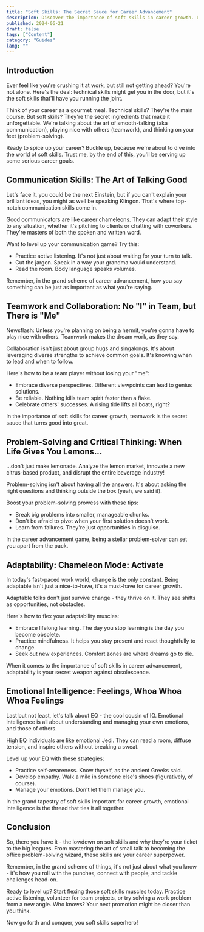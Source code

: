 ```yaml
---
title: "Soft Skills: The Secret Sauce for Career Advancement"
description: Discover the importance of soft skills in career growth. Learn how communication, teamwork, problem-solving, adaptability, and EQ can skyrocket your success.
published: 2024-06-21
draft: false
tags: ["Content"]
category: "Guides"
lang: ""
---
```



## Introduction

Ever feel like you're crushing it at work, but still not getting ahead? You're not alone. Here's the deal: technical skills might get you in the door, but it's the soft skills that'll have you running the joint.

Think of your career as a gourmet meal. Technical skills? They're the main course. But soft skills? They're the secret ingredients that make it unforgettable. We're talking about the art of smooth-talking (aka communication), playing nice with others (teamwork), and thinking on your feet (problem-solving).


Ready to spice up your career? Buckle up, because we're about to dive into the world of soft skills. Trust me, by the end of this, you'll be serving up some serious career goals.

## Communication Skills: The Art of Talking Good

Let's face it, you could be the next Einstein, but if you can't explain your brilliant ideas, you might as well be speaking Klingon. That's where top-notch communication skills come in.

Good communicators are like career chameleons. They can adapt their style to any situation, whether it's pitching to clients or chatting with coworkers. They're masters of both the spoken and written word.

Want to level up your communication game? Try this:

- Practice active listening. It's not just about waiting for your turn to talk.
- Cut the jargon. Speak in a way your grandma would understand.
- Read the room. Body language speaks volumes.

Remember, in the grand scheme of career advancement, how you say something can be just as important as what you're saying.

## Teamwork and Collaboration: No "I" in Team, but There is "Me"

Newsflash: Unless you're planning on being a hermit, you're gonna have to play nice with others. Teamwork makes the dream work, as they say.

Collaboration isn't just about group hugs and singalongs. It's about leveraging diverse strengths to achieve common goals. It's knowing when to lead and when to follow.

Here's how to be a team player without losing your "me":

- Embrace diverse perspectives. Different viewpoints can lead to genius solutions.
- Be reliable. Nothing kills team spirit faster than a flake.
- Celebrate others' successes. A rising tide lifts all boats, right?

In the importance of soft skills for career growth, teamwork is the secret sauce that turns good into great.

## Problem-Solving and Critical Thinking: When Life Gives You Lemons...

...don't just make lemonade. Analyze the lemon market, innovate a new citrus-based product, and disrupt the entire beverage industry!

Problem-solving isn't about having all the answers. It's about asking the right questions and thinking outside the box (yeah, we said it).

Boost your problem-solving prowess with these tips:

- Break big problems into smaller, manageable chunks.
- Don't be afraid to pivot when your first solution doesn't work.
- Learn from failures. They're just opportunities in disguise.

In the career advancement game, being a stellar problem-solver can set you apart from the pack.

## Adaptability: Chameleon Mode: Activate

In today's fast-paced work world, change is the only constant. Being adaptable isn't just a nice-to-have, it's a must-have for career growth.

Adaptable folks don't just survive change - they thrive on it. They see shifts as opportunities, not obstacles.

Here's how to flex your adaptability muscles:

- Embrace lifelong learning. The day you stop learning is the day you become obsolete.
- Practice mindfulness. It helps you stay present and react thoughtfully to change.
- Seek out new experiences. Comfort zones are where dreams go to die.

When it comes to the importance of soft skills in career advancement, adaptability is your secret weapon against obsolescence.

## Emotional Intelligence: Feelings, Whoa Whoa Whoa Feelings

Last but not least, let's talk about EQ - the cool cousin of IQ. Emotional intelligence is all about understanding and managing your own emotions, and those of others.

High EQ individuals are like emotional Jedi. They can read a room, diffuse tension, and inspire others without breaking a sweat.

Level up your EQ with these strategies:

- Practice self-awareness. Know thyself, as the ancient Greeks said.
- Develop empathy. Walk a mile in someone else's shoes (figuratively, of course).
- Manage your emotions. Don't let them manage you.

In the grand tapestry of soft skills important for career growth, emotional intelligence is the thread that ties it all together.

## Conclusion

So, there you have it - the lowdown on soft skills and why they're your ticket to the big leagues. From mastering the art of small talk to becoming the office problem-solving wizard, these skills are your career superpower.

Remember, in the grand scheme of things, it's not just about what you know - it's how you roll with the punches, connect with people, and tackle challenges head-on.

Ready to level up? Start flexing those soft skills muscles today. Practice active listening, volunteer for team projects, or try solving a work problem from a new angle. Who knows? Your next promotion might be closer than you think.

Now go forth and conquer, you soft skills superhero!
